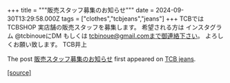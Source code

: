 +++
title = """販売スタッフ募集のお知らせ"""
date = 2024-09-30T13:29:58.000Z
tags = ["clothes","tcbjeans","jeans"]
+++
TCBではTCBSHOP 実店舗の販売スタッフを募集します。 希望される方は インスタグラム @tcbinoueにDM もしくは tcbinoue@gmail.comまで御連絡下さい。 よろしくお願い致します。 TCB井上

The post [販売スタッフ募集のお知らせ](http://tcbjeans.com/2024/09/30/49352) first appeared on [TCB jeans](http://tcbjeans.com).

[[source]](http://tcbjeans.com/2024/09/30/49352)
